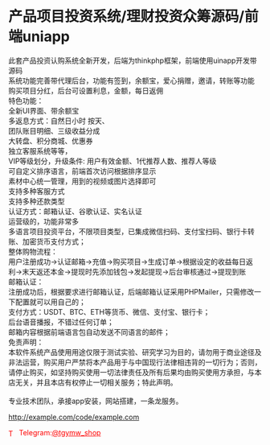 # 产品项目投资系统/理财投资众筹源码/前端uniapp

此套产品投资认购系统全新开发，后端为thinkphp框架，前端使用uinapp开发带源码<br>系统功能完善带代理后台，功能有签到，余额宝，爱心捐赠，邀请，转账等功能<br>购买项目分红，后台可设置利息，金额，每日返佣<br>特色功能：<br>全新UI界面、带余额宝<br>多返息方式：自然日小时 按天、<br>团队账目明细、三级收益分成<br>大转盘、积分商城、优惠券<br>独立客服系统等等，<br>VIP等级划分，升级条件: 用户有效金额、1代推荐人数、推荐人等级<br>可自定义排序语言，前端首次访问根据排序显示<br>素材中心统一管理，用到的视频或图片选择即可<br>支持多种客服方式<br>支持多种还款类型<br>认证方式：邮箱认证、谷歌认证、实名认证<br>运营级的，功能非常多<br>多语言项目投资平台，不限项目类型，已集成微信扫码、支付宝扫码、银行卡转账、加密货币支付方式；<br>整体购物流程：<br>用户注册成功-&gt;认证邮箱-&gt;充值-&gt;购买项目-&gt;生成订单-&gt;根据设定的收益每日返利-&gt;末天返还本金-&gt;提现时先添加钱包-&gt;发起提现-&gt;后台审核通过-&gt;提现到账<br>邮箱认证：<br>注册成功后，根据要求进行邮箱认证，后端邮箱认证采用PHPMailer，只需修改一下配置就可以用自己的；<br>支付方式：USDT、BTC、ETH等货币、微信、支付宝、银行卡；<br>后台语音播报，不错过任何订单；<br>邮箱内容根据前端语言包自动发送不同语言的邮件；<br>免责声明：<br>  本软件系统产品使用用途仅限于测试实验、研究学习为目的，请勿用于商业途径及非法运营，购买用户严禁将本产品用于与中国现行法律相违背的一切行为；否则，请停止购买，如坚持购买使用一切法律责任及所有后果均由购买使用方承担，与本店无关，并且本店有权停止一切相关服务；特此声明。<br><br>专业技术团队，承接app安装，网站搭建，一条龙服务。<br>

http://example.com/code/example.com







<p style="color: red;"><img src="https://cdn-icons-png.flaticon.com/512/2111/2111646.png" alt="Telegram Icon" style="width: 16px; vertical-align: middle; margin-right: 5px;">Telegram:<a href="https://t.me/tgymw_shop" style="color: red;">@tgymw_shop</a></p>
